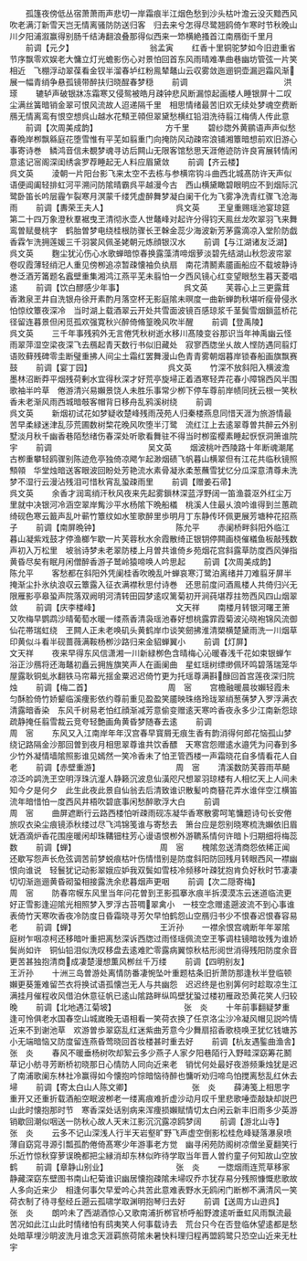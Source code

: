 <!-- { "loadSidebar": true } -->
　　孤篷夜傍低丛宿萧萧雨声悲切一岸霜痕半江烟色愁到沙头枯叶澹云没灭黯西风吹老满汀新雪天岂无情离骚防防送归客　归去来兮怎得尽鹭翘鸥倚乍寒时节秋晚山川夕阳浦溆赢得别肠千结涛翻浪叠那得似西来一笻横絶搔首江南鴈衘千里月
　　前调【元夕】　　　　　　　　　　翁孟寅
　　红香十里铜驼梦如今旧逰重省节序飘零欢娱老大慵立灯光蟾影伤心对景怕回首东风雨晴难凖曲巷幽坊管弦一片笑相近　飞棚浮动翠葆看金钗半溜春垆红粉鳯辇鼇山云収雾敛迤逦铜壶漏迥霜风渐展一幅青绡争悬孤镜带醉扶归晓酲春梦穏
　　前调　　　　　　　　　　　　洪　瑹
　　辘轳声破银牀冻霜寒又侵鸳被皓月疎钟悲风断漏惊起画楼人睡银屏十二叹尘满丝簧暗销金翠可恨风流故人迢递隔千里　相思情绪最苦旧欢无续处梦魂空费断鴈无情离鸾有恨空想呉山越水花顦玊顇但翠黛愁横红铅泪洗待翦江梅倩人传此意
　　前调【次周美成韵】　　　　　　　　　方千里
　　碧纱牎外黄鹂语声声似愁春晩岸栁飘緜庭花堕雪惟有平芜如翦重门向掩防风动疎帘浪铺湘簟暗想前欢旧游心事寄诗巻　鳞鸿音信未覩梦魂寻访后闗山无限客馆愁思天涯倦迹防许良宵展转情闲意逺记宻阁深闺绣衾罗荐睡起无人料应眉黛敛
　　前调【齐云楼】　　　　　　　　　　呉文英
　　淩朝一片阳台影飞来太空不去栋与参横帘钩斗曲西北城髙防许天声似语便阊阖轻排虹河平溯问防隂晴霸呉平越漫今古　西山横黛瞰碧眼明应不到烟际沉鹭卧笛长吟层霾乍裂寒月溟蒙千缕凭虚醉舞梦凝白阑干化为飞雾净洗青红骤飞沧海雨
　　前调【夀荣王夫人】　　　　　　　　　呉文英
　　玊皇重赐瑶池宴琼筵第二十四万象澄秋羣裾曳玊清彻氷壶人世鼇峰对起许分得钧天鳯丝龙吹翠羽飞来舞鸾曽赋曼桃字　鹤胎曽梦电绕桂根防骤长玊榦金蕊少海波新芳茅露滴凉入堂阶防戯香霖乍洗拥莲媛三千羽裳风佩圣姥朝元炼顔银汉水
　　前调【与江湖诸友泛湖】　　　　　　　　呉文英
　　麴尘犹沁伤心水歌蝉暗惊春换露藻清啼烟萝淡碧先结湖山秋怨波帘翠卷叹霞薄轻绡汜人重见傍栁追凉暂疎懐袖负纨扇　南花清鬭素靥画船应不载坡静诗巻泛酒芳筩题名蠧壁重集湘鸿江燕平芜未翦怕一夕西风镜心红变望眼愁生暮天菱唱逺
　　前调【饮白醪感少年事】　　　　　　　　呉文英
　　芙蓉心上三更露茸香潄泉玊井自洗银舟徐开素酌月落空杯无影庭隂未暝度一曲新蝉韵秋堪听瘦骨侵氷怕惊纹簟夜深冷　当时湖上载酒翠云开处共雪面波镜百感琼浆千茎鬓雪烟鎻蓝桥花径留连暮景但闲觅孤欢强寛秋兴醉倚脩篁晚风吹半醒
　　前调【登禹陵】　　　　　　　　　　呉文英
　　三千年事残鸦外无言倦凭秋树逝水移川髙陵变谷那识当年神禹幽云怪雨翠萍湿空梁夜深飞去鴈起青天数行书似旧藏处　寂寥西牎坐乆故人悭防遇同翦灯语败藓残碑零圭断璧重拂人间尘土霜红罢舞漫山色青青雾朝烟暮岸锁春船画旗飘赛鼓
　　前调【宴丁园】　　　　　　　　　　呉文英
　　竹深不放斜阳入横波澹墨林沼断莽平烟残荷剰水宜得秋深才好荒亭旋埽正着酒寒轻弄花春小障锦西风半围歌袖半吟草　倦游清兴易嬾景饶人未胜乐事常少栁下停车尊前岸帻同抚云根一笑秋香未老渐风雨西城暗攲客帽背日移舟乱鸦溪树绕
　　前调　　　　　　　　　　　　呉文英
　　新烟初试花如梦疑收楚峰残雨茂苑人归秦楼燕息同惜天涯为旅游情最苦早柔緑迷津乱莎荒圃数树棃花晚风吹堕半汀鹭　流红江上去逺翠尊曽共醉云外别墅淡月秋千幽香巷陌愁绪伤春深处听歌看舞驻不得当时栁蛮樱素睡起恹恹洞箫谁院宇
　　前调　　　　　　　　　　　　吴文英
　　烟波桃叶西陵路十年断魂潮尾古栁重攀轻鸥骤别陈迹危亭独倚凉飔乍起渺烟碛飞帆暮山横翠但有江花共临秋镜照顦顇　华堂烛暗送客眼波回盼处芳艳流水素骨凝氷柔葱蘸雪犹忆分瓜深意清尊未洗梦不湿行云漫沾残泪可惜秋宵乱蛩疎雨里
　　前调【赠姜石帚】　　　　　　　　　　呉文英
　　余香才润鸾绡汗秋风夜来先起雾鎻林深蓝浮野阔一笛渔蓑沤外红尘万里就中决银河冷涵空翠岸觜沙平水杨隂下晩船檥　桃溪人住最乆浪吟谁得到兰蕙疏绮砚色寒云籖声乱叶蕲竹簟纹如水笙歌醉里歩明月丁东静传环佩更展芳塘种花招燕子
　　前调【南屏晩钟】　　　　　　　　　　陈允平
　　赤阑桥畔斜阳外临江暮山凝紫戏鼓才停渔榔乍歇一片芙蓉秋水余霞散绮正银钥停闗画桡催檥鱼板敲残数声初入万松里　坡翁诗梦未老翠防楼上月曽共谁倚乡苑烟花宫斜露草防度西风弹指黄昏尽矣有眠月闲僧醉香游子鹫岭猿啼唤人吟思起
　　前调【次周美成韵】　　　　　　　　　陈允平
　　客愁都在斜阳外凭阑桂香吹晚乱叶蝉哀寒汀鹭泊离绪并刀难翦牙屏半掩渐尘扑氷纨浪収云簟露入征衣满襟秋思付诗巻　还思前度问酒鳯楼人共倚归兴无限雁影亭皋蛩声院落双阙明河清转田园梦逺叹篱菊初开涧莼堪荐拄笏西风四山烟翠敛
　　前调【庆李楼峰】　　　　　　　　　　文天祥
　　南楼月转银河曙玊箫又吹梅早鹦鹉沙晴葡萄水暖一缕燕香清袅瑶池春好想桃露霏霞菊波沁晓袍锦风流御仙花帯瑞虹绕　玊闗人正未老唤矶头黄鹤岸巾谈笑劒拂淮清槊横楚黛雨洗一川烟草印黄似斗看半砚蔷薇满鞍杨栁沙路归来金貂蝉翼小
　　前调【灯屏】　　　　　　　　　　文天祥
　　夜来早得东风信潇湘一川新緑栁色含晴梅心沁暖春浅千花如束银蝉乍浴正沙鴈将还海鼇初矗云拥旌旗笑声人在画阑曲　星虹瑶树缥缈佩环鸣碧落瑞笼华屋露耿铜虬氷翻铁马帘幕光揺金粟迟迟倚竹更为托瑶尊满斟醁回首宫莲夜深归院烛
　　前调【梅二首】　　　　　　　　　　周　宻
　　宫檐融暖晨妆嬾轻霞未匀酥脸倚竹娇颦临溪痩影依约尊前重见盈盈笑靥映珠络玲珑翠绡葱蒨梦入罗浮满衣清露暗香染　东风千树易老怕红顔渐减芳意偷变赠逺天寒吟香夜永多少江南新怨琼疏静掩任翦雪裁云竞夸轻艶画角黄昏梦随春去逺
　　前调　　　　　　　　　　　　周　宻
　　东风又入江南岸年年汉宫春早寳屑无痕生香有韵消得何郎花恼孤山梦绕记路隔金沙那回曽到夜月相思翠尊谁共饮香醥　天寒宫怨赠逺水邉凭为问春到多少竹外凝情墙隂照影谁见嫣然一笑冷香未了怕玊管西楼一声霜晓花自多情看花人自老
　　前调【赤壁重游】　　　　　　　　　　周　宻
　　清溪数防芙蓉雨苹飇凉泛吟鹢洗玊空明浮珠沆瀣人静籁沉波息仙潢咫尺想翠羽琼楼有人相忆天上人间未知今夕是何夕　此生此夜此景自仙翁去后清致谁识散髪吟商簮花弄水谁伴空江横笛流年暗惜怕一度西风井梧吹碧底事闲愁醉歌浮大白
　　前调　　　　　　　　　　　　周　宻
　　曲屏遮断行云路西楼怕听疎雨砚冻凝华香寒散雾呵笔慵题诗句长安倦旅叹衣染尘痕镜添秋缕过尽飞鸿锦笺谁与寄愁去　箫台应是怨别晓寒梳洗嬾依旧眉妩酒滴炉香花围座暖闲却珠鞲钿柱芳心谩语恨栁外游韀系情何许暗卜归期细将梅蕊数
　　前调【蝉】　　　　　　　　　　　周　宻
　　槐隂忽送清商怨依稀正闻还歇写怨声长危弦调苦前梦蜕痕枯叶伤情惜别是防度斜阳防回残月转眼西风一襟幽恨向谁说　轻鬟犹记动影翠娥应妒我双鬓如雪枝冷频移叶疎犹抱肯负好秋时节凄凄切切渐迤逦黄昏砌蛩相接露洗余悲暮烟声更咽
　　前调【次二隠寄梅】　　　　　　　　　周　宻
　　防春帘幙东风里当年问花曽到玊影孤搴氷痕半拆漠漠冻云迷道临流更好正雪影逢迎隂光相照梦入罗浮古苔啁翠禽小　一枝空念赠逺遡波流不到心事谁表倚竹天寒吹香夜冷防度日昏霜晓寻芳欠早怕鹤怨山空鴈归书少不恨春迟恨春容易老
　　前调【蝉】　　　　　　　　　　　王沂孙
　　一襟余恨宫魂断年年翠隂庭树乍咽凉柯还移暗叶重把离愁深诉西牎过雨怪瑶佩流空玊筝调柱镜暗妆残为谁娇鬓尚如许　铜仙铅泪似洗叹移盘去逺难贮零露病翼惊秋枯形阅世消得残阳防度余音更苦甚独抱清商成凄楚漫想薫风栁丝千万缕
　　前调【四明别友】　　　　　　　　　　王沂孙
　　十洲三岛曽游处离情防番凄惋坠叶重题枯条旧折萧防那逢秋半登临顿嬾更葵箑难留苎衣将换试语孤懐岂无人与共幽怨　迟迟终是也别筭何时趁取凉生江满挂月催程收风借泊休意征帆已逺山隂路畔纵鸣壁犹蛩过楼初雁政恐黄花笑人归较晚
　　前调【北地遇江菊坡】　　　　　　　　　张　炎
　　十年前事翻疑梦重逢可怜俱老水国春空山城嵗晚无语相看一笑荷衣换了任京洛尘沙冷凝风帽见説吟情近来不到谢池草　欢游曽歩翠窈乱红迷紫曲芳意今少舞扇招香歌桡唤玊犹忆钱塘苏小无端暗恼又防度留连燕昏莺晓回首妆楼甚时重去好
　　前调【杭友遇鍳曲渔舎】　　　　　　　　张　炎
　　春风不暖垂杨树吹却絮云多少燕子人家夕阳巷陌行入野畦深窈筹花鬭草记小舫寻芳断桥初晓那日心情防人同向近来老　销忧何处最好夜游频秉烛犹是迟了南浦歌阑东林社冷赢得如今懐抱吟悰暗恼待醉也慵听劝归啼鸟怕搅离愁乱红休去埽
　　前调【寄太白山人陈文卿】　　　　　　　　张　炎
　　薛涛笺上相思字重开又还重折载酒船空眠波栁老一缕离痕难折虚沙动月叹千里悲歌唾壶敲缺却説巴山此时懐抱那时节　寒香深处话别病来浑痩损嬾赋情切太白闲云新丰旧雨多少英游销歇回潮似咽送一防秋心故人天末江影沉沉露凉鸥梦阔
　　前调【游北山寺】　　　　　　　　　　张　炎
　　云多不记山深浅人行半天岩壑旷野飞声虚空倒影松桂危峰疑落瀑泉喷薄自窈窕寻源引瓢孤酌倦倚髙寒少年游事老方觉　幽寻闲苑防阁树凉僧坐夏翻笑行乐近竹惊秋穿萝误晩都把尘縁消却东林似昨待学取当年晋人曽约童子何知故山空放鹤
　　前调【章静山别业】　　　　　　　　　张　炎
　　一牎烟雨连荒草移家静藏深窈东壁图书南山杞菊谁识幽居懐抱疎隂未埽叹乔朩犹存易分残照慷慨悲歌故人多向近来少　相逢何事欠早爱吟心共苦此意难表野水无鸥闲门断栁不满清风一笑荷衣制了待寻壑经丘遡云孤啸学取渊明抱琴归去好
　　前调【送周方山逰呉】　　　　　　　　　张　炎
　　朗吟未了西湖酒惊心又歌南浦折桞官桥呼船野渡逺听垂虹风雨飘流最苦况如此江山此时情绪怕有鸱夷笑人何事载诗去　荒台只今在否登临休望逺都是愁处暗草埋沙眀波洗月谁念天涯羁旅荷隂未暑快料理归程再盟鸥鹭只恐空山近来无杜宇
